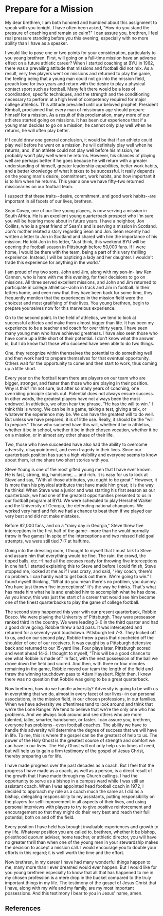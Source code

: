 # Prepare for a Mission

My dear brethren, I am both honored and humbled about this assignment to speak
with you tonight. I have often been asked, "How do you stand the pressure of
coaching and remain so calm?" I can assure you, brethren, I feel real pressure
standing before you this evening, especially with no more ability than I have
as a speaker.

I would like to pose one or two points for your consideration, particularly to
you young brethren. First, will going on a full-time mission have an adverse
effect on a future athletic career? When I started coaching at BYU in 1962,
there was a prevailing attitude that missions and football did not mix. As a
result, very few players went on missions and returned to play the game, the
feeling being that a young man could not go into the mission field, preach
love for two years and return with the desire to play a physical contact sport
such as football. Many felt there would be a loss of coordination, specific
techniques, and the strength and the conditioning necessary to perform at a
high level of competency required for major college athletics. This attitude
prevailed until our beloved prophet, President Kimball, proclaimed that every
man of missionary age should prepare himself for a mission. As a result of
this proclamation, many more of our athletes started going on missions. It has
been our experience that if a young man decides to go on a mission, he cannot
only play well when he returns, he will often play better.

If I could draw one general conclusion, it would be that if an athlete could
play well before he went on a mission, he will definitely play well when he
returns; and, if an athlete could not play well before his mission, he
probably won't play well when he returns. However, his chances of playing well
are perhaps better if he goes because he will return with a greater
understanding of himself, greater leadership capabilities, better work habits,
and a better knowledge of what it takes to be successful. It really depends on
the young man's desire, commitment, work habits, and how important it is to
him when he returns. This year alone we have fifty-two returned missionaries
on our football team.

I suspect that these traits--desire, commitment, and good work habits--are
important in all facets of our lives, brethren.

Sean Covey, one of our fine young players, is now serving a mission in South
Africa. He is an excellent young quarterback prospect who I'm sure you will be
hearing more about in future years. I have a neighbor, Jon Collins, who is a
great friend of Sean's and is serving a mission in Scotland. Jon's mother
related a story regarding Sean and Jon. Sean recently had written a letter to
Jon in Scotland and shared with him the importance of his mission. He told Jon
in his letter, "Just think, this weekend BYU will be opening the football
season in Pittsburgh before 50,000 fans. If I were home, I would be there with
the team, being a part of this very thrilling experience. Instead, I will be
baptizing a lady and her daughter. I wouldn't trade this experience for
anything in the world."

I am proud of my two sons, John and Jim, along with my son-in- law Ken Cannon,
who is here with me this evening, for their decisions to go on missions. All
three served excellent missions, and John and Jim returned to participate in
college athletics--John in track and Jim in football. In their letters home,
and even now that they have been back for some time, they frequently mention
that the experiences in the mission field were the choicest and most
gratifying of their lives. You young brethren, begin to prepare yourselves now
for this marvelous experience.

On to the second point. In the field of athletics, we tend to look at
successful athletes and make them almost bigger than life. It has been my
experience to be a teacher and coach for over thirty years. I have seen many
young men who have achieved greatness. I have also seen those who have come up
a little short of their potential. I don't know what the answer is, but I do
know that those who succeed have been able to do two things.

One, they recognize within themselves the potential to do something well and
then work hard to prepare themselves for that eventual opportunity. Others
wait for the opportunity to come and then start to work, thus coming up a
little short.

Every year on the football team there are players on our team who are bigger,
stronger, and faster than those who are playing in their position. Why is
this? I'm not sure, but after so many years of coaching, one overriding
principle stands out. Potential does not always ensure success. In other
words, the greatest players have not always been the most endowed. In
athletics, we often hear the phrase, "He has the will to win." I think this is
wrong. We can be in a game, taking a test, giving a talk, or whatever the
experience may be. We can have the greatest will to do well. But unless we
have prepared, it is of little use. Really, it should be the "will to
prepare." Those who succeed have this will, whether it be in athletics,
whether it be in school, whether it be in their chosen vocation, whether it be
on a mission, or in almost any other phase of their life.

Two, those who have succeeded have also had the ability to overcome adversity,
disappointment, and even tragedy in their lives. Since our quarterback
position has such a high visibility and everyone seems to know about them, let
me share two short stories with you.

Steve Young is one of the most gifted young men that I have ever known. He is
fast, strong, big, handsome, ... and rich. It is easy for us to look at Steve
and say, "With all those attributes, you ought to be great." However, it is
more than his physical attributes that have made him great; it is the way he
thinks! When Steve was a junior and was starting his first season as our
quarterback, we had one of the greatest opportunities presented to us in our
football program at BYU. We were scheduled to play Herschel Walker and the
University of Georgia, the defending national champions. We worked very hard
and felt we had a chance to beat them if we played our very best and did not
make mistakes.

Before 82,000 fans, and on a "rainy day in Georgia," Steve threw five
interceptions in the first half of the game--more than he would normally throw
in five games! In spite of the interceptions and two missed field goal
attempts, we were still tied 7-7 at halftime.

Going into the dressing room, I thought to myself that I must talk to Steve
and assure him that everything would be fine. The rain, the crowd, the tipped
balls, etc.--I had all the excuses ready for throwing five interceptions in
one half. I started explaining this to Steve and before I could finish, Steve
stopped me, looked at me as if I was crazy, and said, "Hey coach, there's no
problem. I can hardly wait to get back out there. We're going to win." I found
myself thinking, "What do you mean there's no problem, you dummy. You have
just thrown five interceptions!" It's the way he thinks. That's what has made
him what he is and enabled him to accomplish what he has done. As you know,
this was just the start of a career that would see him become one of the
finest quarterbacks to play the game of college football.

The second story happened this year with our present quarterback, Robbie
Bosco. We were playing the University of Pittsburgh. They were preseason
ranked third in the country. We were leading 3-0 in the third quarter and had
a good drive going. Robbie threw a bad pass. It was intercepted and returned
for a seventy-yard touchdown. Pittsburgh led 7-3\. They kicked off to us, and
on our second play, Robbie threw a pass that ricocheted off the shoulder of
one of our receivers. It was caught by a Pittsburgh defensive back and
returned to our 15-yard line. Four plays later, Pittsburgh scored and went
ahead 14-3. I thought to myself, "This will be a good chance to see what
Robbie is made of." In fact, with the next possession of the ball we drove
down the field and scored. And then, with three or four minutes remaining in
the game, Robbie moved our team the length of the field and threw the winning
touchdown pass to Adam Haysbert. Right then, I knew there was no question that
Robbie was going to be a great quarterback.

Now brethren, how do we handle adversity? Adversity is going to be with us in
everything that we do, almost in every facet of our lives--in our personal
associations, in the mission field, in our chosen professions, in our
families. When we have adversity we oftentimes tend to look around and think
that we're the Lone Ranger. We tend to believe that we're the only one who has
problems. And we always look around and see others who are more talented,
taller, smarter, handsomer, or faster. I can assure you, brethren, everyone
has problems--even football coaches. The ability we have to handle this
adversity will determine the degree of success that we will have in life. To
me, this is where the gospel can be the greatest of help to us. The power of
the Holy Ghost is the greatest source of strength and comfort we can have in
our lives. The Holy Ghost will not only help us in times of need, but will
help us to gain a firm testimony of the gospel of Jesus Christ, thereby
preparing us for life.

I have made progress over the past decades as a coach. But I feel that the
progress I have made as a coach, as well as a person, is a direct result of
the growth that I have made through my Church callings. I had the opportunity
to serve as a bishop in a campus ward while I was still an assistant coach.
When I was appointed head football coach in 1972, I decided to approach my
role as a coach much the same as I did as a bishop, delegating responsibility
to my assistants, putting responsibility on the players for self-improvement
in all aspects of their lives, and using personal interviews with players to
try to give positive reinforcement and encouragement so that they might do
their very best and reach their full potential, both on and off the field.

Every position I have held has brought invaluable experiences and growth to my
life. Whatever position you are called to, brethren, whether it be bishop,
priesthood quorum adviser, home teacher, or athletic director, you will have
no greater thrill than when one of the young men in your stewardship makes the
decision to accept a mission call. I would encourage you to double your
efforts in this regard; it is well worth the time and the effort.

Now brethren, in my career I have had many wonderful things happen to me, many
more than I ever dreamed would ever happen. But I would like for you young
brethren especially to know that all that has happened to me in my chosen
profession is a mere drop in the bucket compared to the truly important things
in my life. The testimony of the gospel of Jesus Christ that I have, along
with my wife and my family, are my most important possessions. And this
testimony I bear to you in Jesus' name, amen.

## References

